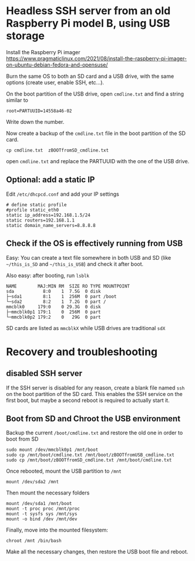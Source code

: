 # Headless SSH server from an old Raspberry Pi model B, using USB storage

Install the Raspberry Pi imager
https://www.pragmaticlinux.com/2021/08/install-the-raspberry-pi-imager-on-ubuntu-debian-fedora-and-opensuse/

Burn the same OS to both an SD card and a USB drive, with the same options (create user, enable SSH, etc...). 

On the boot partition of the USB drive, open `cmdline.txt` and find a string similar to 
```
root=PARTUUID=14558a46-02
```
Write down the number. 

Now create a backup of the `cmdline.txt` file in the boot partition of the SD card.

`cp cmdline.txt  zBOOTfromSD_cmdline.txt`

open `cmdline.txt` and replace the PARTUUID with the one of the USB drive.

## Optional: add a static IP

Edit `/etc/dhcpcd.conf` and add your IP settings
```
# define static profile
#profile static_eth0
static ip_address=192.168.1.5/24
static routers=192.168.1.1
static domain_name_servers=8.8.8.8
```
## Check if the OS is effectively running from USB  

Easy: You can create a text file somewhere in both USB and SD (like `~/this_is_SD` and `~/this_is_USB`) and check it after boot.    

Also easy: after booting, run `lsblk`
```
NAME        MAJ:MIN RM  SIZE RO TYPE MOUNTPOINT
sda           8:0    1  7.5G  0 disk
├─sda1        8:1    1  256M  0 part /boot
└─sda2        8:2    1  7.2G  0 part /
mmcblk0     179:0    0 29.3G  0 disk
├─mmcblk0p1 179:1    0  256M  0 part
└─mmcblk0p2 179:2    0   29G  0 part
```
SD cards are listed as `mmcblkX` while USB drives are traditional `sdX`

# Recovery and troubleshooting

## disabled SSH server  
If the SSH server is disabled for any reason, create a blank file named `ssh` on the boot partition of the SD card. This enables the SSH service on the first boot, but maybe a second reboot is required to actually start it.

## Boot from SD and Chroot the USB environment

Backup the current `/boot/cmdline.txt` and restore the old one in order to boot from SD
```
sudo mount /dev/mmcblk0p1 /mnt/boot
sudo cp /mnt/boot/cmdline.txt /mnt/boot/zBOOTfromUSB_cmdline.txt
sudo cp /mnt/boot/zBOOTfromSD_cmdline.txt /mnt/boot/cmdline.txt
```
Once rebooted, mount the USB partition to `/mnt`
```
mount /dev/sda2 /mnt
```
Then mount the necessary folders
```
mount /dev/sda1 /mnt/boot
mount -t proc proc /mnt/proc
mount -t sysfs sys /mnt/sys
mount -o bind /dev /mnt/dev
```
Finally, move into the mounted filesystem:
```
chroot /mnt /bin/bash
```
Make all the necessary changes, then restore the USB boot file and reboot.
